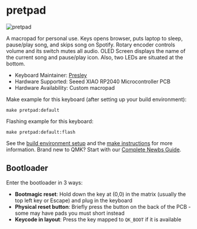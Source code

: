 # pretpad

![pretpad](https://imgur.com/gallery/pretpad-keyboard-layout-nr0SThe)

A macropad for personal use.
Keys opens browser, puts laptop to sleep, pause/play song, and skips song on Spotify. Rotary encoder controls volume and its switch mutes all audio. OLED Screen displays the name of the current song and pause/play icon. Also, two LEDs are situated at the bottom.

* Keyboard Maintainer: [Presley](https://github.com/Pretlei)
* Hardware Supported: Seeed XIAO RP2040 Microcontroller PCB
* Hardware Availability: Custom macropad

Make example for this keyboard (after setting up your build environment):

    make pretpad:default

Flashing example for this keyboard:

    make pretpad:default:flash

See the [build environment setup](https://docs.qmk.fm/#/getting_started_build_tools) and the [make instructions](https://docs.qmk.fm/#/getting_started_make_guide) for more information. Brand new to QMK? Start with our [Complete Newbs Guide](https://docs.qmk.fm/#/newbs).

## Bootloader

Enter the bootloader in 3 ways:

* **Bootmagic reset**: Hold down the key at (0,0) in the matrix (usually the top left key or Escape) and plug in the keyboard
* **Physical reset button**: Briefly press the button on the back of the PCB - some may have pads you must short instead
* **Keycode in layout**: Press the key mapped to `QK_BOOT` if it is available
